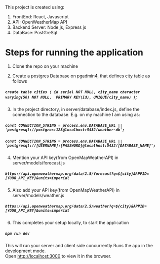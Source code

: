 This project is created using:
1. FrontEnd: React, Javascript
2. API: OpenWeatherMap API
3. Backend Server: Node js, Express js
4. DataBase: PostGreSql

# Steps for running the application
1. Clone the repo on your machine

2. Create a postgres Database on pgadmin4, that defines city table as follows
##### `create table cities ( id serial NOT NULL, city_name character varying(50) NOT NULL,  PRIMARY KEY(id), UNIQUE(city_name) )`;

3. In the project directory, in server/database/index.js, define the connection to the database:
E.g. on my machine I am using as:
##### `const CONNECTION_STRING = process.env.DATABASE_URL || 'postgresql://postgres:123@localhost:5432/weather-db';`

##### `const CONNECTION_STRING = process.env.DATABASE_URL || 'postgresql://[USERNAME]:[PASSWORD]@localhost:5432/[DATABASE_NAME]';`

4. Mention your API key(from OpenMapWeatherAPI) in server/models/forecast.js
##### `https://api.openweathermap.org/data/2.5/forecast?q=${city}&APPID=[YOUR_API_KEY]&units=imperial`

5. Also add your API key(from OpenMapWeatherAPI) in server/models/weather.js
##### `https://api.openweathermap.org/data/2.5/weather?q=${city}&APPID=[YOUR_API_KEY]&units=imperial`

6. This completes your setup locally, to start the application
##### `npm run dev`

This will run your server and client side concurrently
Runs the app in the development mode.<br>
Open [http://localhost:3000](http://localhost:3000) to view it in the browser.
